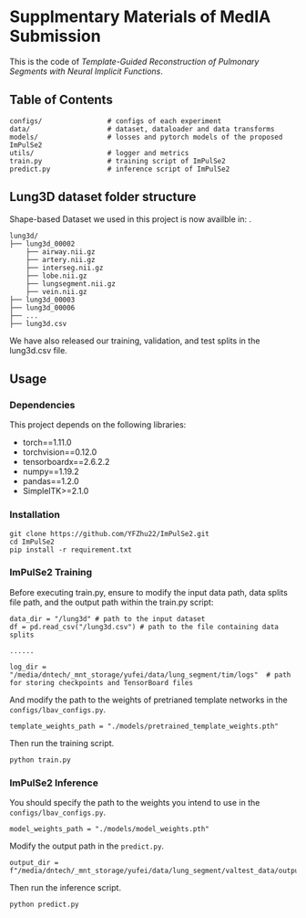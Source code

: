 # Supplmentary Materials of MedIA Submission

This is the code of *Template-Guided Reconstruction of Pulmonary Segments with Neural Implicit Functions*.

## Table of Contents
```
configs/                # configs of each experiment
data/                   # dataset, dataloader and data transforms
models/                 # losses and pytorch models of the proposed ImPulSe2
utils/                  # logger and metrics
train.py                # training script of ImPulSe2
predict.py              # inference script of ImPulSe2
```

## Lung3D dataset folder structure

Shape-based Dataset we used in this project is now availble in: .

    lung3d/
    ├── lung3d_00002
        ├── airway.nii.gz
        ├── artery.nii.gz
        ├── interseg.nii.gz
        ├── lobe.nii.gz
        ├── lungsegment.nii.gz
        ├── vein.nii.gz
    ├── lung3d_00003
    ├── lung3d_00006
    ├── ...
    ├── lung3d.csv

We have also released our training, validation, and test splits in the lung3d.csv file.


## Usage

### Dependencies

This project depends on the following libraries:

* torch==1.11.0 
* torchvision==0.12.0 
* tensorboardx==2.6.2.2 
* numpy==1.19.2
* pandas==1.2.0
* SimpleITK>=2.1.0

### Installation 
```
git clone https://github.com/YFZhu22/ImPulSe2.git
cd ImPulSe2
pip install -r requirement.txt
```

### ImPulSe2 Training
Before executing train.py, ensure to modify the input data path, data splits file path, and the output path within the train.py script:
```
data_dir = "/lung3d" # path to the input dataset
df = pd.read_csv("/lung3d.csv") # path to the file containing data splits

......

log_dir = "/media/dntech/_mnt_storage/yufei/data/lung_segment/tim/logs"  # path for storing checkpoints and TensorBoard files

```
And modify the path to the weights of pretrianed template networks in the `configs/lbav_configs.py`.
```
template_weights_path = "./models/pretrained_template_weights.pth"
```

Then run the training script.
```
python train.py
```

### ImPulSe2 Inference
You should specify the path to the weights you intend to use in the `configs/lbav_configs.py`.
```
model_weights_path = "./models/model_weights.pth"
```

Modify the output path in the `predict.py`.
```
output_dir = f"/media/dntech/_mnt_storage/yufei/data/lung_segment/valtest_data/outputs/pred/{args.cfg.upper()}"
```
Then run the inference script.
```
python predict.py
```

